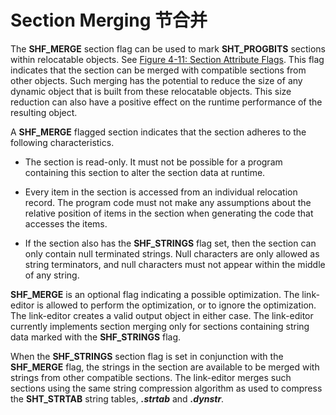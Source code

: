 # Section Merging 节合并

The **SHF_MERGE** section flag can be used to mark **SHT_PROGBITS** sections within relocatable objects. See [Figure 4-11: Section Attribute Flags](https://github.com/astrotycoon/Executable-And-Linking-Format-ELF/blob/main/12.%20Section%20Attribute%20Flags.md#figure-4-11-section-attribute-flags). This flag indicates that the section can be merged with compatible sections from other objects. Such merging has the potential to reduce the size of any dynamic object that is built from these relocatable objects. This size reduction can also have a positive effect on the runtime performance of the resulting object.

A **SHF_MERGE** flagged section indicates that the section adheres to the following characteristics.

* The section is read-only. It must not be possible for a program containing this section to alter the section data at runtime.

* Every item in the section is accessed from an individual relocation record. The program code must not make any assumptions about the relative position of items in the section when generating the code that accesses the items.

* If the section also has the **SHF_STRINGS** flag set, then the section can only contain null terminated strings. Null characters are only allowed as string terminators, and null characters must not appear within the middle of any string.

**SHF_MERGE** is an optional flag indicating a possible optimization. The link-editor is allowed to perform the optimization, or to ignore the optimization. The link-editor creates a valid output object in either case. The link-editor currently implements section merging only for sections containing string data marked with the **SHF_STRINGS** flag.

When the **SHF_STRINGS** section flag is set in conjunction with the **SHF_MERGE** flag, the strings in the section are available to be merged with strings from other compatible sections. The link-editor merges such sections using the same string compression algorithm as used to compress the **SHT_STRTAB** string tables, ***.strtab*** and ***.dynstr***.


